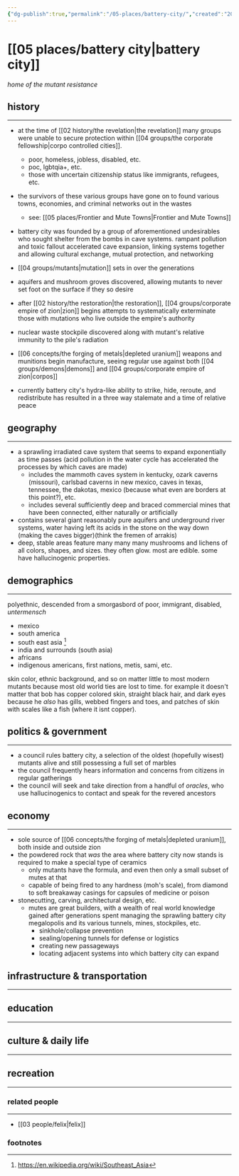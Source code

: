```yaml
---
{"dg-publish":true,"permalink":"/05-places/battery-city/","created":"2025-03-17T10:45:46.665-05:00","updated":"2025-03-17T14:46:17.418-05:00"}
---
```


# [[05 places/battery city\|battery city]]
*home of the mutant resistance*

## history
---
- at the time of [[02 history/the revelation\|the revelation]] many groups were unable to secure protection within [[04 groups/the corporate fellowship\|corpo controlled cities]].
	- poor, homeless, jobless, disabled, etc.
	- poc, lgbtqia+, etc.
	- those with uncertain citizenship status like immigrants, refugees, etc.
- the survivors of these various groups have gone on to found various towns, economies, and criminal networks out in the wastes
	- see: [[05 places/Frontier and Mute Towns\|Frontier and Mute Towns]]

- battery city was founded by a group of aforementioned undesirables who sought shelter from the bombs in cave systems. rampant pollution and toxic fallout accelerated cave expansion, linking systems together and allowing cultural exchange, mutual protection, and networking
- [[04 groups/mutants\|mutation]] sets in over the generations
- aquifers and mushroom groves discovered, allowing mutants to never set foot on the surface if they so desire
- after [[02 history/the restoration\|the restoration]], [[04 groups/corporate empire of zion\|zion]] begins attempts to systematically exterminate those with mutations who live outside the empire's authority
- nuclear waste stockpile discovered along with mutant's relative immunity to the pile's radiation
- [[06 concepts/the forging of metals\|depleted uranium]] weapons and munitions begin manufacture, seeing regular use against both [[04 groups/demons\|demons]] and [[04 groups/corporate empire of zion\|corpos]]
- currently battery city's hydra-like ability to strike, hide, reroute, and redistribute has resulted in a three way stalemate and a time of relative peace
## geography
---
- a sprawling irradiated cave system that seems to expand exponentially as time passes (acid pollution in the water cycle has accelerated the processes by which caves are made)
	- includes the mammoth caves system in kentucky, ozark caverns (missouri), carlsbad caverns in new mexico, caves in texas, tennessee, the dakotas, mexico (because what even are borders at this point?), etc.
	- includes several sufficiently deep and braced commercial mines that have been connected, either naturally or artificially
- contains several giant reasonably pure aquifers and underground river systems, water having left its acids in the stone on the way down (making the caves bigger)(think the fremen of arrakis)
- deep, stable areas feature many many many mushrooms and lichens of all colors, shapes, and sizes. they often glow. most are edible. some have hallucinogenic properties.
## demographics
---
polyethnic, descended from a smorgasbord of poor, immigrant, disabled, *untermensch*
- mexico
- south america
- south east asia [^1]
- india and surrounds (south asia)
- africans
- indigenous americans, first nations, metis, sami, etc.

skin color, ethnic background, and so on matter little to most modern mutants because most old world ties are lost to time. for example it doesn't matter that bob has copper colored skin, straight black hair, and dark eyes because he *also* has gills, webbed fingers and toes, and patches of skin with scales like a fish (where it isnt copper).
## politics & government
---
- a council rules battery city, a selection of the oldest (hopefully wisest) mutants alive and still possessing a full set of marbles
- the council frequently hears information and concerns from citizens in regular gatherings
- the council will seek and take direction from a handful of *oracles*, who use hallucinogenics to contact and speak for the revered ancestors
## economy
---
- sole source of [[06 concepts/the forging of metals\|depleted uranium]], both inside and outside zion
- the powdered rock that *was* the area where battery city now stands is required to make a special type of ceramics
	- only mutants have the formula, and even then only a small subset of mutes at that
	- capable of being fired to any hardness (moh's scale), from diamond to soft breakaway casings for capsules of medicine or poison
- stonecutting, carving, architectural design, etc.
	- mutes are great builders, with a wealth of real world knowledge gained after generations spent managing the sprawling battery city megalopolis and its various tunnels, mines, stockpiles, etc.
		- sinkhole/collapse prevention
		- sealing/opening tunnels for defense or logistics
		- creating new passageways
		- locating adjacent systems into which battery city can expand
## infrastructure & transportation
---

## education
---

## culture & daily life
---

## recreation
---

### related people
---
- [[03 people/felix\|felix]]
### footnotes

[^1]: https://en.wikipedia.org/wiki/Southeast_Asia